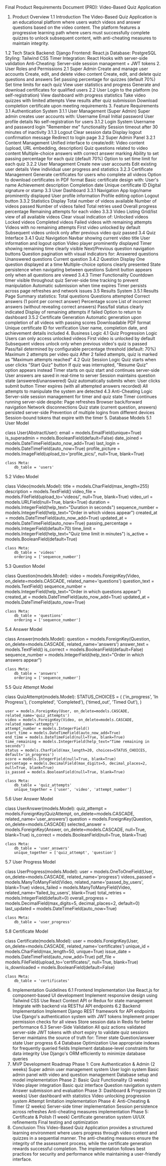 Final Product Requirements Document (PRD): Video-Based Quiz Application
1. Product Overview
1.1 Introduction
The Video-Based Quiz Application is an educational platform where users watch videos and answer questions based on the video content. The platform features a progressive learning path where users must successfully complete quizzes to unlock subsequent content, with anti-cheating measures to maintain integrity.

1.2 Tech Stack
Backend: Django
Frontend: React.js
Database: PostgreSQL
Styling: Tailwind CSS
Timer Integration: React Hooks with server-side validation
Anti-Cheating: Server-side session management + JWT tokens
2. User Roles and Permissions
2.1 Super Admin
Create and manage user accounts
Create, edit, and delete video content
Create, edit, and delete quiz questions and answers
Set passing percentage for quizzes (default 70%)
Set time limits for each quiz
View user statistics and progress
Generate and download certificates for qualified users
2.2 User
Login to the platform (no self-registration)
View dashboard with progress statistics
Take video quizzes with limited attempts
View results after quiz submission
Download completion certificate upon meeting requirements
3. Feature Requirements
3.1 Authentication System
3.1.1 User Management (Super Admin)
Super admin creates user accounts with:
Username
Email
Initial password
User profile details
No self-registration for users
3.1.2 Login System
Username and password login
"Remember me" functionality
Session timeout after 30 minutes of inactivity
3.1.3 Logout
Clear session data
Display logout confirmation message
Redirect to login page
3.2 Super Admin Panel
3.2.1 Content Management
Unified interface to create/edit:
Video content (upload, URL embedding, description)
Quiz questions related to video content
Multiple-choice answers with correct answer marking
Ability to set passing percentage for each quiz (default 70%)
Option to set time limit for each quiz
3.2.2 User Management
Create new user accounts
Edit existing user details
View individual user progress and statistics
3.2.3 Certificate Management
Generate certificates for users who complete all videos
Option to download certificates in PDF format
Basic certificate design with:
User's name
Achievement description
Completion date
Unique certificate ID
Digital signature or stamp
3.3 User Dashboard
3.3.1 Navigation
App logo/name prominently displayed
User profile information
Profile editing option
Logout button
3.3.2 Statistics Display
Total number of videos available
Number of videos passed
Number of videos failed
Total retries used
Overall progress percentage
Remaining attempts for each video
3.3.3 Video Listing
Grid/list view of all available videos
Clear visual indication of:
Unlocked videos
Locked videos
Completed videos
Failed videos with remaining attempts
Videos with no remaining attempts
First video unlocked by default
Subsequent videos unlock only after previous video quiz passed
3.4 Quiz Interface
3.4.1 Quiz Navigation
Navbar showing current video title
User information and logout option
Video player prominently displayed
Timer showing remaining time clearly visible
Next/Previous question navigation buttons
Question pagination with visual indicators for:
Answered questions
Unanswered questions
Current question
3.4.2 Question Display
One question displayed at a time
Multiple-choice options clearly presented
State persistence when navigating between questions
Submit button appears only when all questions are viewed
3.4.3 Timer Functionality
Countdown timer visible throughout quiz
Server-side time tracking to prevent manipulation
Automatic submission when time expires
Timer persists across page refreshes and network issues
3.5 Results System
3.5.1 Results Page
Summary statistics:
Total questions
Questions attempted
Correct answers (1 point per correct answer)
Percentage score
List of incorrect answers (without revealing correct answers)
Pass/fail status clearly indicated
Display of remaining attempts if failed
Option to return to dashboard
3.5.2 Certificate Generation
Automatic generation upon completion of all videos with passing scores
Downloadable PDF format
Unique certificate ID for verification
User name, completion date, and achievement details included
4. Business Logic
4.1 Quiz Progression Logic
Users can only access unlocked videos
First video is unlocked by default
Subsequent videos unlock only when previous video's quiz is passed
Pass/fail determined by configurable percentage threshold (default: 70%)
Maximum 2 attempts per video quiz
After 2 failed attempts, quiz is marked as "Maximum attempts reached"
4.2 Quiz Session Logic
Quiz starts when user clicks "Start Quiz" button
If quiz was interrupted, "Resume Quiz" option appears instead
Timer starts on quiz start and continues server-side
User answers are saved in real-time to server
Session maintains question state (answered/unanswered)
Quiz automatically submits when:
User clicks submit button
Timer expires (with all attempted answers recorded)
All attempts to manipulate the system are detected
4.3 Anti-Cheating Logic
Server-side session management for timer and quiz state
Timer continues running server-side despite:
Page refreshes
Browser back/forward navigation
Network disconnections
Quiz state (current question, answers) persisted server-side
Prevention of multiple logins from different devices
Session-bound tokens that expire with the timer
5. Database Models
5.1 User Model

class User(AbstractUser):
    email = models.EmailField(unique=True)
    is_superadmin = models.BooleanField(default=False)
    date_joined = models.DateTimeField(auto_now_add=True)
    last_login = models.DateTimeField(auto_now=True)
    profile_picture = models.ImageField(upload_to='profile_pics/', null=True, blank=True)
    
    class Meta:
        db_table = 'users'

5.2 Video Model

class Video(models.Model):
    title = models.CharField(max_length=255)
    description = models.TextField()
    video_file = models.FileField(upload_to='videos/', null=True, blank=True)
    video_url = models.URLField(null=True, blank=True)
    duration = models.IntegerField(help_text="Duration in seconds")
    sequence_number = models.IntegerField(help_text="Order in which videos appear")
    created_at = models.DateTimeField(auto_now_add=True)
    updated_at = models.DateTimeField(auto_now=True)
    passing_percentage = models.IntegerField(default=70)
    time_limit = models.IntegerField(help_text="Quiz time limit in minutes")
    is_active = models.BooleanField(default=True)
    
    class Meta:
        db_table = 'videos'
        ordering = ['sequence_number']


5.3 Question Model

class Question(models.Model):
    video = models.ForeignKey(Video, on_delete=models.CASCADE, related_name='questions')
    question_text = models.TextField()
    sequence_number = models.IntegerField(help_text="Order in which questions appear")
    created_at = models.DateTimeField(auto_now_add=True)
    updated_at = models.DateTimeField(auto_now=True)
    
    class Meta:
        db_table = 'questions'
        ordering = ['sequence_number']

5.4 Answer Model

class Answer(models.Model):
    question = models.ForeignKey(Question, on_delete=models.CASCADE, related_name='answers')
    answer_text = models.TextField()
    is_correct = models.BooleanField(default=False)
    sequence_number = models.IntegerField(help_text="Order in which answers appear")
    
    class Meta:
        db_table = 'answers'
        ordering = ['sequence_number']


5.5 Quiz Attempt Model


class QuizAttempt(models.Model):
    STATUS_CHOICES = (
        ('in_progress', 'In Progress'),
        ('completed', 'Completed'),
        ('timed_out', 'Timed Out'),
    )
    
    user = models.ForeignKey(User, on_delete=models.CASCADE, related_name='quiz_attempts')
    video = models.ForeignKey(Video, on_delete=models.CASCADE, related_name='attempts')
    attempt_number = models.IntegerField()
    start_time = models.DateTimeField(auto_now_add=True)
    end_time = models.DateTimeField(null=True, blank=True)
    time_remaining = models.IntegerField(help_text="Time remaining in seconds")
    status = models.CharField(max_length=20, choices=STATUS_CHOICES, default='in_progress')
    score = models.IntegerField(null=True, blank=True)
    percentage = models.DecimalField(max_digits=5, decimal_places=2, null=True, blank=True)
    is_passed = models.BooleanField(null=True, blank=True)
    
    class Meta:
        db_table = 'quiz_attempts'
        unique_together = ['user', 'video', 'attempt_number']


5.6 User Answer Model

class UserAnswer(models.Model):
    quiz_attempt = models.ForeignKey(QuizAttempt, on_delete=models.CASCADE, related_name='user_answers')
    question = models.ForeignKey(Question, on_delete=models.CASCADE)
    selected_answer = models.ForeignKey(Answer, on_delete=models.CASCADE, null=True, blank=True)
    is_correct = models.BooleanField(null=True, blank=True)
    
    class Meta:
        db_table = 'user_answers'
        unique_together = ['quiz_attempt', 'question']


5.7 User Progress Model

class UserProgress(models.Model):
    user = models.OneToOneField(User, on_delete=models.CASCADE, related_name='progress')
    videos_passed = models.ManyToManyField(Video, related_name='passed_by_users', blank=True)
    videos_failed = models.ManyToManyField(Video, related_name='failed_by_users', blank=True)
    total_retries = models.IntegerField(default=0)
    overall_progress = models.DecimalField(max_digits=5, decimal_places=2, default=0)
    last_updated = models.DateTimeField(auto_now=True)
    
    class Meta:
        db_table = 'user_progress'


5.8 Certificate Model

class Certificate(models.Model):
    user = models.ForeignKey(User, on_delete=models.CASCADE, related_name='certificates')
    unique_id = models.CharField(max_length=50, unique=True)
    issue_date = models.DateTimeField(auto_now_add=True)
    pdf_file = models.FileField(upload_to='certificates/', null=True, blank=True)
    is_downloaded = models.BooleanField(default=False)
    
    class Meta:
        db_table = 'certificates'


6. Implementation Guidelines
6.1 Frontend Implementation
Use React.js for component-based UI development
Implement responsive design using Tailwind CSS
Use React Context API or Redux for state management
Integrate with backend via RESTful API endpoints
6.2 Backend Implementation
Implement Django REST framework for API endpoints
Use Django's authentication system with JWT tokens
Implement proper permission checks for all views
Store session data in Redis for better performance
6.3 Server-Side Validation
All quiz actions validated server-side
JWT tokens with short expiry to validate quiz sessions
Server maintains the source of truth for:
Timer state
Question/answer state
User progress
6.4 Database Optimization
Use appropriate indexes for frequently queried fields
Implement database-level constraints for data integrity
Use Django's ORM efficiently to minimize database queries
7. MVP Development Roadmap
Phase 1: Core Authentication & Admin (2 weeks)
Super admin user management system
User login system
Basic admin panel with video and question management
Database setup and model implementation
Phase 2: Basic Quiz Functionality (3 weeks)
Video player integration
Basic quiz interface
Question navigation system
Answer submission and evaluation
Phase 3: Dashboard & Progression (2 weeks)
User dashboard with statistics
Video unlocking progression system
Attempt limitation implementation
Phase 4: Anti-Cheating & Timer (2 weeks)
Server-side timer implementation
Session persistence across refreshes
Anti-cheating measures implementation
Phase 5: Certificate & Polish (1 week)
Certificate generation system
UI/UX refinements
Final testing and optimization
8. Conclusion
This Video-Based Quiz Application provides a structured learning environment where users progress through video content and quizzes in a sequential manner. The anti-cheating measures ensure the integrity of the assessment process, while the certificate generation rewards successful completion. The implementation follows best practices for security and performance while maintaining a user-friendly interface.